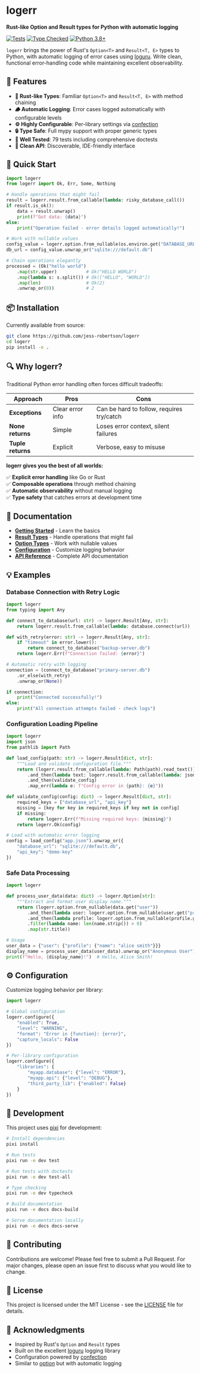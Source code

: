 # logerr

**Rust-like Option and Result types for Python with automatic logging**

[![Tests](https://img.shields.io/badge/tests-79%20passed-green)](https://github.com/jess-robertson/logerr)
[![Type Checked](https://img.shields.io/badge/mypy-passing-blue)](https://github.com/jess-robertson/logerr)
[![Python 3.8+](https://img.shields.io/badge/python-3.8+-blue)](https://github.com/jess-robertson/logerr)

`logerr` brings the power of Rust's `Option<T>` and `Result<T, E>` types to Python, with automatic logging of error cases using [loguru](https://github.com/Delgan/loguru). Write clean, functional error-handling code while maintaining excellent observability.

## 🌟 Features

- **🦀 Rust-like Types**: Familiar `Option<T>` and `Result<T, E>` with method chaining
- **🪵 Automatic Logging**: Error cases logged automatically with configurable levels  
- **⚙️ Highly Configurable**: Per-library settings via [confection](https://github.com/explosion/confection)
- **🔒 Type Safe**: Full mypy support with proper generic types
- **🧪 Well Tested**: 79 tests including comprehensive doctests
- **🚀 Clean API**: Discoverable, IDE-friendly interface

## 🚀 Quick Start

```python
import logerr
from logerr import Ok, Err, Some, Nothing

# Handle operations that might fail
result = logerr.result.from_callable(lambda: risky_database_call())
if result.is_ok():
    data = result.unwrap()
    print(f"Got data: {data}")
else:
    print("Operation failed - error details logged automatically!")

# Work with nullable values
config_value = logerr.option.from_nullable(os.environ.get("DATABASE_URL"))
db_url = config_value.unwrap_or("sqlite:///default.db")

# Chain operations elegantly
processed = (Ok("hello world")
    .map(str.upper)           # Ok("HELLO WORLD")  
    .map(lambda s: s.split()) # Ok(["HELLO", "WORLD"])
    .map(len)                 # Ok(2)
    .unwrap_or(0))            # 2
```

## 📦 Installation

Currently available from source:

```bash
git clone https://github.com/jess-robertson/logerr
cd logerr
pip install -e .
```

## 🔍 Why logerr?

Traditional Python error handling often forces difficult tradeoffs:

| Approach | Pros | Cons |
|----------|------|------|
| **Exceptions** | Clear error info | Can be hard to follow, requires try/catch |
| **None returns** | Simple | Loses error context, silent failures |
| **Tuple returns** | Explicit | Verbose, easy to misuse |

**logerr gives you the best of all worlds:**

✅ **Explicit error handling** like Go or Rust  
✅ **Composable operations** through method chaining  
✅ **Automatic observability** without manual logging  
✅ **Type safety** that catches errors at development time  

## 📖 Documentation

- **[Getting Started](https://jess-robertson.github.io/logerr/guide/getting-started/)** - Learn the basics
- **[Result Types](https://jess-robertson.github.io/logerr/guide/result-types/)** - Handle operations that might fail
- **[Option Types](https://jess-robertson.github.io/logerr/guide/option-types/)** - Work with nullable values  
- **[Configuration](https://jess-robertson.github.io/logerr/guide/configuration/)** - Customize logging behavior
- **[API Reference](https://jess-robertson.github.io/logerr/api/result/)** - Complete API documentation

## 💡 Examples

### Database Connection with Retry Logic

```python
import logerr
from typing import Any

def connect_to_database(url: str) -> logerr.Result[Any, str]:
    return logerr.result.from_callable(lambda: database.connect(url))

def with_retry(error: str) -> logerr.Result[Any, str]:
    if "timeout" in error.lower():
        return connect_to_database("backup-server.db")
    return logerr.Err(f"Connection failed: {error}")

# Automatic retry with logging
connection = (connect_to_database("primary-server.db")
    .or_else(with_retry)
    .unwrap_or(None))

if connection:
    print("Connected successfully!")
else:
    print("All connection attempts failed - check logs")
```

### Configuration Loading Pipeline

```python
import logerr
import json
from pathlib import Path

def load_config(path: str) -> logerr.Result[dict, str]:
    """Load and validate configuration file."""
    return (logerr.result.from_callable(lambda: Path(path).read_text())
        .and_then(lambda text: logerr.result.from_callable(lambda: json.loads(text)))
        .and_then(validate_config)
        .map_err(lambda e: f"Config error in {path}: {e}"))

def validate_config(config: dict) -> logerr.Result[dict, str]:
    required_keys = ["database_url", "api_key"]
    missing = [key for key in required_keys if key not in config]
    if missing:
        return logerr.Err(f"Missing required keys: {missing}")
    return logerr.Ok(config)

# Load with automatic error logging
config = load_config("app.json").unwrap_or({
    "database_url": "sqlite:///default.db",
    "api_key": "demo-key"
})
```

### Safe Data Processing

```python
import logerr

def process_user_data(data: dict) -> logerr.Option[str]:
    """Extract and format user display name."""
    return (logerr.option.from_nullable(data.get("user"))
        .and_then(lambda user: logerr.option.from_nullable(user.get("profile")))
        .and_then(lambda profile: logerr.option.from_nullable(profile.get("name")))
        .filter(lambda name: len(name.strip()) > 0)
        .map(str.title))

# Usage
user_data = {"user": {"profile": {"name": "alice smith"}}}
display_name = process_user_data(user_data).unwrap_or("Anonymous User")
print(f"Hello, {display_name}!")  # Hello, Alice Smith!
```

## ⚙️ Configuration

Customize logging behavior per library:

```python
import logerr

# Global configuration
logerr.configure({
    "enabled": True,
    "level": "WARNING",
    "format": "Error in {function}: {error}",
    "capture_locals": False
})

# Per-library configuration  
logerr.configure({
    "libraries": {
        "myapp.database": {"level": "ERROR"},
        "myapp.api": {"level": "DEBUG"},
        "third_party_lib": {"enabled": False}
    }
})
```

## 🧪 Development

This project uses [pixi](https://pixi.sh) for development:

```bash
# Install dependencies
pixi install

# Run tests
pixi run -e dev test

# Run tests with doctests
pixi run -e dev test-all

# Type checking
pixi run -e dev typecheck

# Build documentation
pixi run -e docs docs-build

# Serve documentation locally
pixi run -e docs docs-serve
```

## 🤝 Contributing

Contributions are welcome! Please feel free to submit a Pull Request. For major changes, please open an issue first to discuss what you would like to change.

## 📄 License

This project is licensed under the MIT License - see the [LICENSE](LICENSE) file for details.

## 🙏 Acknowledgments

- Inspired by Rust's `Option` and `Result` types
- Built on the excellent [loguru](https://github.com/Delgan/loguru) logging library
- Configuration powered by [confection](https://github.com/explosion/confection)
- Similar to [option](https://github.com/MaT1g3R/option) but with automatic logging